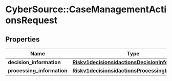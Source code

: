 # CyberSource::CaseManagementActionsRequest

## Properties
Name | Type | Description | Notes
------------ | ------------- | ------------- | -------------
**decision_information** | [**Riskv1decisionsidactionsDecisionInformation**](Riskv1decisionsidactionsDecisionInformation.md) |  | 
**processing_information** | [**Riskv1decisionsidactionsProcessingInformation**](Riskv1decisionsidactionsProcessingInformation.md) |  | [optional] 


